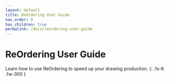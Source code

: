 ```yaml
---
layout: default
title: ReOrdering User Guide
nav_order: 9
has_children: true
permalink: /docs/reordering-user-guide
---
```


# ReOrdering User Guide

Learn how to use ReOrdering to speed up your drawing production.
{: .fs-6 .fw-300 }